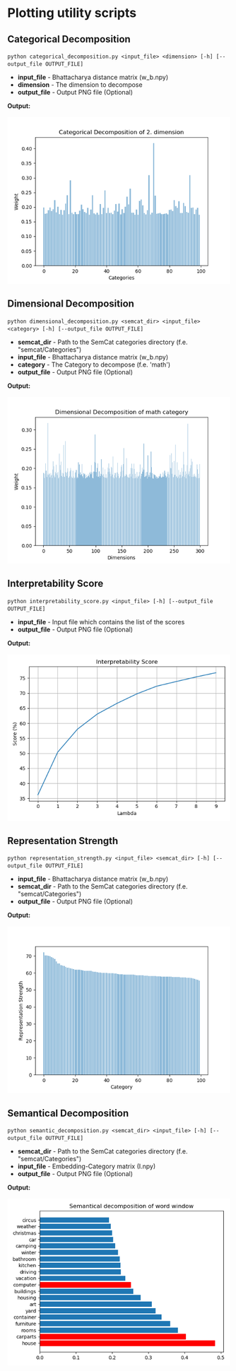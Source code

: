 # Plotting utility scripts

## **Categorical Decomposition**


`
python categorical_decomposition.py <input_file> <dimension> [-h] [--output_file OUTPUT_FILE]
`

- **input_file** - Bhattacharya distance matrix (w_b.npy)
- **dimension** - The dimension to decompose
- **output_file** - Output PNG file (Optional)

**Output:**<br><br>
![Categorical Decomposition](../../images/plots/glove_dense/categorical_decomposition_dim2.png)

## **Dimensional Decomposition**

`
python dimensional_decomposition.py <semcat_dir> <input_file> <category> [-h] [--output_file OUTPUT_FILE]
`

- **semcat_dir** - Path to the SemCat categories directory (f.e. "semcat/Categories")
- **input_file** - Bhattacharya distance matrix (w_b.npy)
- **category** - The Category to decompose (f.e. 'math')
- **output_file** - Output PNG file (Optional)

**Output:**<br><br>
![Categorical Decomposition](../../images/plots/glove_dense/dimensional_decomposition_cat-math.png)

## **Interpretability Score**

`
python interpretability_score.py <input_file> [-h] [--output_file OUTPUT_FILE] 
`

- **input_file** - Input file which contains the list of the scores
- **output_file** - Output PNG file (Optional)

**Output:**<br><br>
![Categorical Decomposition](../../images/plots/glove_dense/interpretability_score.png)

## **Representation Strength**

`
python representation_strength.py <input_file> <semcat_dir> [-h] [--output_file OUTPUT_FILE]
`

- **input_file** - Bhattacharya distance matrix (w_b.npy)
- **semcat_dir** - Path to the SemCat categories directory (f.e. "semcat/Categories")
- **output_file** - Output PNG file (Optional)

**Output:**<br><br>
![Categorical Decomposition](../../images/plots/glove_dense/representation_strength.png)

## **Semantical Decomposition**

`
python semantic_decomposition.py <semcat_dir> <input_file> [-h] [--output_file OUTPUT_FILE]
`

- **semcat_dir** - Path to the SemCat categories directory (f.e. "semcat/Categories")
- **input_file** - Embedding-Category matrix (I.npy)
- **output_file** - Output PNG file (Optional)

**Output:**<br><br>
![Categorical Decomposition](../../images/plots/glove_dense/semantical_decomposition_window.png)